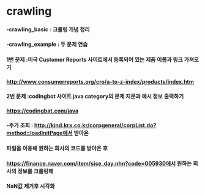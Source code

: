 # crawling
#### -crawling_basic : 크롤링 개념 정리
####
#### -crawling_example : 두 문제 연습
####    1번 문제 :미국 Customer Reports 사이트에서 등록되어 있는 제품 이름과 링크 가져오기
####              http://www.consumerreports.org/cro/a-to-z-index/products/index.htm
####
####    2번 문제 :codingbot 사이트 java category의 문제 지문과 예시 정보 출력하기
####              https://codingbat.com/java
####
#### -주가 조회 : http://kind.krx.co.kr/corpgeneral/corpList.do?method=loadInitPage에서 받아온
####              파일을 이용해 원하는 회사의 코드를 받아온 후
####              https://finance.naver.com/item/sise_day.nhn?code=005930에서 원하는 회사의 정보를 크롤링해
####              NaN값 제거후 시각화
